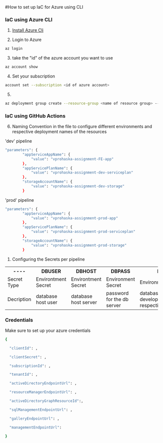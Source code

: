 #How to set up IaC for Azure using CLI

### IaC using Azure CLI

1. [Install Azure Cli](https://learn.microsoft.com/en-us/cli/azure/install-azure-cli)

2. Login to Azure 

```sh
az login
```

3. take the "id" of the azure account you want to use
```sh
az account show
```
4. Set your subscription
```sh
account set --subscription <id of azure account>
```
5. 

```sh
az deployment group create --resource-group <name of resource group> --template-file <path of file>
```

### IaC using GitHub Actions

6. Naming Convention in the file to configure different environments and respective deployment names of the resources

'dev' pipeline
```sh
"parameters": {
        "appServiceAppName": {
            "value": "vprohaska-assignment-FE-app"
        },
        "appServicePlanName": {
            "value": "vprohaska-assignment-dev-serviceplan"
        },
        "storageAccountName": {
            "value": "vprohaska-assignment-dev-storage"
        }
``` 

'prod' pipeline
```sh
"parameters": {
        "appServiceAppName": {
            "value": "vprohaska-assignment-prod-app"
        },
        "appServicePlanName": {
            "value": "vprohaska-assignment-prod-serviceplan"
        },
        "storageAccountName": {
            "value": "vprohaska-assignment-prod-storage"
        }
```

1. Configuring the Secrets per pipeline
 <table align="center" >
  <tr>
    <th>----</th>
    <th>DBUSER</th>
    <th>DBHOST</th>
    <th>DBPASS</th>
    <th>DBNAME</th>
    <th>AZURE_CREDENTIALS</th>
    
  </tr>
  <tr>  
    <td>Secret Type </td>
    <td>Environtment Secret</td>
    <td>Environtment Secret</td>
    <td>Environment Secret</td>
    <td>Environment Secret</td>
    <td>Repository Secret</td>
    </tr>

  <tr>  
    <td>Decription </td>
    <td>database host user</td>
    <td>database host server</td>
    <td>password for the db server</td>
    <td>database name for development/production respectively</td>
    <td href = "#Credentials">azure credentials json</td>
</tr>
</tr>
</table>



### Credentials 

Make sure to set up your azure credentials
```sh
{

  "clientId": ,

  "clientSecret": ,

  "subscriptionId": ,

  "tenantId": ,

  "activeDirectoryEndpointUrl": ,

  "resourceManagerEndpointUrl": ,

  "activeDirectoryGraphResourceId":,

  "sqlManagementEndpointUrl": ,

  "galleryEndpointUrl": ,

  "managementEndpointUrl": 

}
```


